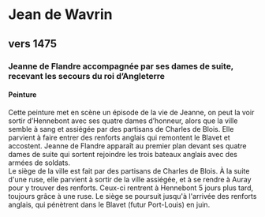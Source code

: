 # Jean de Wavrin

## vers 1475

### Jeanne de Flandre accompagnée par ses dames de suite, recevant les secours du roi d’Angleterre

#### Peinture

Cette peinture met en scène un épisode de la vie de Jeanne, on peut la voir sortir d’Hennebont avec ses quatre dames d’honneur, alors que la ville semble à sang et assiégée par des partisans de Charles de Blois. Elle parvient à faire entrer des renforts anglais qui remontent le Blavet et accostent. Jeanne de Flandre apparaît au premier plan devant ses quatre dames de suite qui sortent rejoindre les trois bateaux anglais avec des armées de soldats.  
Le siège de la ville est fait par des partisans de Charles de Blois. À la suite d'une ruse, elle parvient à sortir de la ville assiégée, et à se rendre à Auray pour y trouver des renforts. Ceux-ci rentrent à Hennebont 5 jours plus tard, toujours grâce à une ruse. Le siège se poursuit jusqu'à l'arrivée des renforts anglais, qui pénètrent dans le Blavet (futur Port-Louis) en juin.